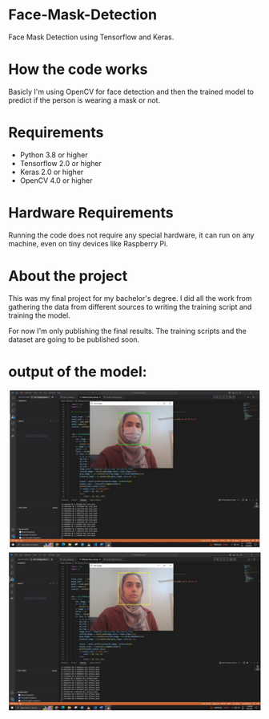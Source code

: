 # Face-Mask-Detection
Face Mask Detection using Tensorflow and Keras.

# How the code works
Basicly I'm using OpenCV for face detection and then the trained model to predict if the person is wearing a mask or not.


# Requirements
- Python 3.8 or higher
- Tensorflow 2.0 or higher
- Keras 2.0 or higher
- OpenCV 4.0 or higher


# Hardware Requirements
Running the code does not require any special hardware, it can run on any machine, even on tiny devices like Raspberry Pi.

# About the project
This was my final project for my bachelor's degree.
I did all the work from gathering the data from different sources to writing the training script and training the model.

For now I'm only publishing the final results.
The training scripts and the dataset are going to be published soon.


# output of the model:
![output-res](images/output-res.PNG)


